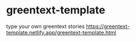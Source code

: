 # greentext-template
type your own greentext stories
https://greentext-template.netlify.app/greentext-template.html
